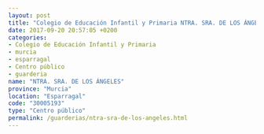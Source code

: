 ```yaml
---
layout: post
title: "Colegio de Educación Infantil y Primaria NTRA. SRA. DE LOS ÁNGELES"
date: 2017-09-20 20:57:05 +0200
categories:
- Colegio de Educación Infantil y Primaria
- murcia
- esparragal
- Centro público
- guarderia
name: "NTRA. SRA. DE LOS ÁNGELES"
province: "Murcia"
location: "Esparragal"
code: "30005193"
type: "Centro público"
permalink: /guarderias/ntra-sra-de-los-angeles.html
---
```

